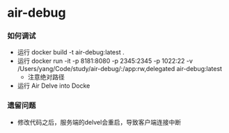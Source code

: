 # air-debug

### 如何调试
  * 运行 docker build -t air-debug:latest .
  * 运行 docker run -it -p 8181:8080 -p 2345:2345 -p 1022:22 -v /Users/yang/Code/study/air-debug/:/app:rw,delegated air-debug:latest
    * 注意绝对路径
  * 运行 Air Delve into Docke

### 遗留问题
  * 修改代码之后，服务端的delvel会重启，导致客户端连接中断